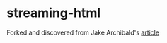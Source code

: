 # streaming-html

Forked and discovered from Jake Archibald's [article](https://jakearchibald.com/2016/fun-hacks-faster-content/)
